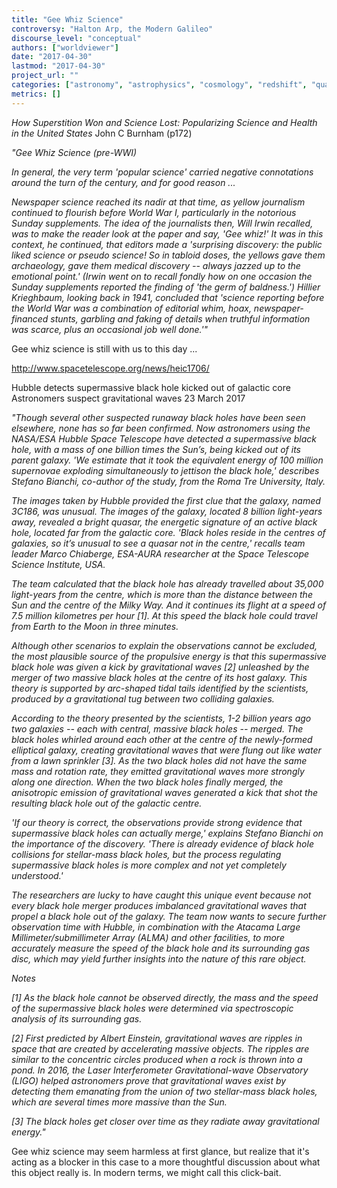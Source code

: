 ```yaml
---
title: "Gee Whiz Science"
controversy: "Halton Arp, the Modern Galileo"
discourse_level: "conceptual"
authors: ["worldviewer"]
date: "2017-04-30"
lastmod: "2017-04-30"
project_url: ""
categories: ["astronomy", "astrophysics", "cosmology", "redshift", "quasars", "halton arp", "science journalism", "history of science journalism"]
metrics: []
---
```


_How Superstition Won and Science Lost: Popularizing Science and Health in the United States_
John C Burnham (p172)

_"Gee Whiz Science (pre-WWI)_

_In general, the very term 'popular science' carried negative connotations around the turn of the century, and for good reason ..._

_Newspaper science reached its nadir at that time, as yellow journalism continued to flourish before World War I, particularly in the notorious Sunday supplements. The idea of the journalists then, Will Irwin recalled, was to make the reader look at the paper and say, 'Gee whiz!' It was in this context, he continued, that editors made a 'surprising discovery: the public liked science or pseudo science!  So in tabloid doses, the yellows gave them archaeology, gave them medical discovery -- always jazzed up to the emotional point.' (Irwin went on to recall fondly how on one occasion the Sunday supplements reported the finding of 'the germ of baldness.')  Hillier Krieghbaum, looking back in 1941, concluded that 'science reporting before the World War was a combination of editorial whim, hoax, newspaper-financed stunts, garbling and faking of details when truthful information was scarce, plus an occasional job well done.'"_

Gee whiz science is still with us to this day ...

http://www.spacetelescope.org/news/heic1706/

Hubble detects supermassive black hole kicked out of galactic core
Astronomers suspect gravitational waves
23 March 2017

_"Though several other suspected runaway black holes have been seen elsewhere, none has so far been confirmed. Now astronomers using the NASA/ESA Hubble Space Telescope have detected a supermassive black hole, with a mass of one billion times the Sun’s, being kicked out of its parent galaxy. 'We estimate that it took the equivalent energy of 100 million supernovae exploding simultaneously to jettison the black hole,' describes Stefano Bianchi, co-author of the study, from the Roma Tre University, Italy._

_The images taken by Hubble provided the first clue that the galaxy, named 3C186, was unusual. The images of the galaxy, located 8 billion light-years away, revealed a bright quasar, the energetic signature of an active black hole, located far from the galactic core. 'Black holes reside in the centres of galaxies, so it’s unusual to see a quasar not in the centre,' recalls team leader Marco Chiaberge, ESA-AURA researcher at the Space Telescope Science Institute, USA._

_The team calculated that the black hole has already travelled about 35,000 light-years from the centre, which is more than the distance between the Sun and the centre of the Milky Way. And it continues its flight at a speed of 7.5 million kilometres per hour [1]. At this speed the black hole could travel from Earth to the Moon in three minutes._

_Although other scenarios to explain the observations cannot be excluded, the most plausible source of the propulsive energy is that this supermassive black hole was given a kick by gravitational waves [2] unleashed by the merger of two massive black holes at the centre of its host galaxy. This theory is supported by arc-shaped tidal tails identified by the scientists, produced by a gravitational tug between two colliding galaxies._

_According to the theory presented by the scientists, 1-2 billion years ago two galaxies -- each with central, massive black holes -- merged. The black holes whirled around each other at the centre of the newly-formed elliptical galaxy, creating gravitational waves that were flung out like water from a lawn sprinkler [3]. As the two black holes did not have the same mass and rotation rate, they emitted gravitational waves more strongly along one direction. When the two black holes finally merged, the anisotropic emission of gravitational waves generated a kick that shot the resulting black hole out of the galactic centre._

_'If our theory is correct, the observations provide strong evidence that supermassive black holes can actually merge,' explains Stefano Bianchi on the importance of the discovery. 'There is already evidence of black hole collisions for stellar-mass black holes, but the process regulating supermassive black holes is more complex and not yet completely understood.'_

_The researchers are lucky to have caught this unique event because not every black hole merger produces imbalanced gravitational waves that propel a black hole out of the galaxy. The team now wants to secure further observation time with Hubble, in combination with the Atacama Large Millimeter/submillimeter Array (ALMA) and other facilities, to more accurately measure the speed of the black hole and its surrounding gas disc, which may yield further insights into the nature of this rare object._

_Notes_

_[1] As the black hole cannot be observed directly, the mass and the speed of the supermassive black holes were determined via spectroscopic analysis of its surrounding gas._

_[2] First predicted by Albert Einstein, gravitational waves are ripples in space that are created by accelerating massive objects. The ripples are similar to the concentric circles produced when a rock is thrown into a pond. In 2016, the Laser Interferometer Gravitational-wave Observatory (LIGO) helped astronomers prove that gravitational waves exist by detecting them emanating from the union of two stellar-mass black holes, which are several times more massive than the Sun._

_[3] The black holes get closer over time as they radiate away gravitational energy."_

Gee whiz science may seem harmless at first glance, but realize that it's acting as a blocker in this case to a more thoughtful discussion about what this object really is.  In modern terms, we might call this click-bait.